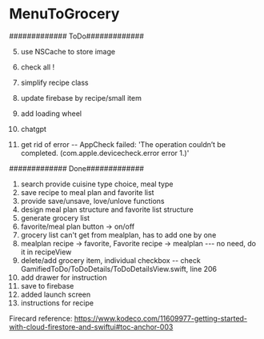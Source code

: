 # MenuToGrocery

#############
ToDo#############

5. use NSCache to store image
7. check all ! 

13. simplify recipe class
14. update firebase by recipe/small item

16. add loading wheel
17. chatgpt
18. get rid of error -- AppCheck failed: 'The operation couldn’t be completed. (com.apple.devicecheck.error error 1.)'


#############
Done#############
1. search provide cuisine type choice, meal type
2. save recipe to meal plan and favorite list
0. provide save/unsave, love/unlove functions 
1. design meal plan structure and favorite list structure
3. generate grocery list
8. favorite/meal plan button -> on/off
9. grocery list can't get from mealplan, has to add one by one
10. mealplan recipe -> favorite,  Favorite recipe -> mealplan --- no need, do it in recipeView
11. delete/add grocery item, individual checkbox  -- check GamifiedToDo/ToDoDetails/ToDoDetailsView.swift, line 206
15. add drawer for instruction
4. save to firebase
6. added launch screen
12. instructions for recipe


Firecard reference: https://www.kodeco.com/11609977-getting-started-with-cloud-firestore-and-swiftui#toc-anchor-003

